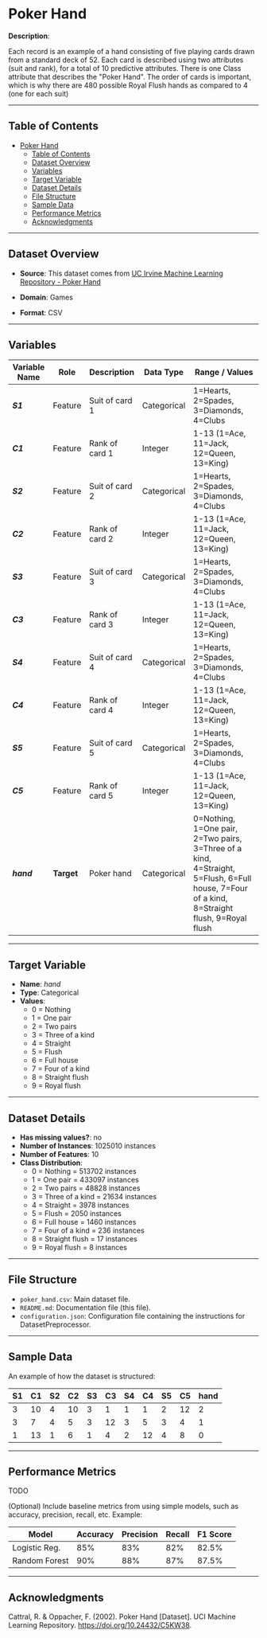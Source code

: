 # Poker Hand

**Description**:  

Each record is an example of a hand consisting of five playing cards drawn from a standard deck of 52. Each card is described using two attributes (suit and rank), for a total of 10 predictive attributes. There is one Class attribute that describes the "Poker Hand". The order of cards is important, which is why there are 480 possible Royal Flush hands as compared to 4 (one for each suit)

---

## Table of Contents
- [Poker Hand](#poker-hand)
  - [Table of Contents](#table-of-contents)
  - [Dataset Overview](#dataset-overview)
  - [Variables](#variables)
  - [Target Variable](#target-variable)
  - [Dataset Details](#dataset-details)
  - [File Structure](#file-structure)
  - [Sample Data](#sample-data)
  - [Performance Metrics](#performance-metrics)
  - [Acknowledgments](#acknowledgments)

---

## Dataset Overview

- **Source**: This dataset comes from [UC Irvine Machine Learning Repository - Poker Hand](https://archive.ics.uci.edu/dataset/158/poker+hand)
  
- **Domain**: Games

- **Format**: CSV  

---

## Variables

| Variable Name | Role | Description | Data Type | Range / Values |
|---|---|---|---|---|
| ***S1*** | Feature | Suit of card 1 | Categorical | 1=Hearts, 2=Spades, 3=Diamonds, 4=Clubs |
| ***C1*** | Feature | Rank of card 1 | Integer | 1-13 (1=Ace, 11=Jack, 12=Queen, 13=King) |
| ***S2*** | Feature | Suit of card 2 | Categorical | 1=Hearts, 2=Spades, 3=Diamonds, 4=Clubs |
| ***C2*** | Feature | Rank of card 2 | Integer | 1-13 (1=Ace, 11=Jack, 12=Queen, 13=King) |
| ***S3*** | Feature | Suit of card 3 | Categorical | 1=Hearts, 2=Spades, 3=Diamonds, 4=Clubs |
| ***C3*** | Feature | Rank of card 3 | Integer | 1-13 (1=Ace, 11=Jack, 12=Queen, 13=King) |
| ***S4*** | Feature | Suit of card 4 | Categorical | 1=Hearts, 2=Spades, 3=Diamonds, 4=Clubs |
| ***C4*** | Feature | Rank of card 4 | Integer | 1-13 (1=Ace, 11=Jack, 12=Queen, 13=King) |
| ***S5*** | Feature | Suit of card 5 | Categorical | 1=Hearts, 2=Spades, 3=Diamonds, 4=Clubs |
| ***C5*** | Feature | Rank of card 5 | Integer | 1-13 (1=Ace, 11=Jack, 12=Queen, 13=King) |
| ***hand*** | **Target** | Poker hand | Categorical | 0=Nothing, 1=One pair, 2=Two pairs, 3=Three of a kind, 4=Straight, 5=Flush, 6=Full house, 7=Four of a kind, 8=Straight flush, 9=Royal flush |

---

## Target Variable

- **Name**: *hand*  
- **Type**: Categorical
- **Values**:
  - 0 = Nothing
  - 1 = One pair
  - 2 = Two pairs
  - 3 = Three of a kind
  - 4 = Straight
  - 5 = Flush
  - 6 = Full house
  - 7 = Four of a kind
  - 8 = Straight flush
  - 9 = Royal flush

---

## Dataset Details

- **Has missing values?**: no
- **Number of Instances**: 1025010 instances 
- **Number of Features**: 10
- **Class Distribution**:
  - 0 = Nothing = 513702 instances
  - 1 = One pair = 433097 instances
  - 2 = Two pairs = 48828 instances
  - 3 = Three of a kind = 21634 instances
  - 4 = Straight = 3978 instances
  - 5 = Flush = 2050 instances
  - 6 = Full house = 1460 instances
  - 7 = Four of a kind = 236 instances
  - 8 = Straight flush = 17 instances
  - 9 = Royal flush = 8 instances
 
---

## File Structure

- `poker_hand.csv`: Main dataset file.  
- `README.md`: Documentation file (this file).  
- `configuration.json`: Configuration file containing the instructions for DatasetPreprocessor.  

---

## Sample Data

An example of how the dataset is structured:

| S1 | C1 | S2 | C2 | S3 | C3 | S4 | C4 | S5 | C5 | hand |
|----|----|----|----|----|----|----|----|----|----|------|
| 3 | 10 | 4 | 10 | 3 | 1 | 1 | 1 | 2 | 12 | 2 |
| 3 | 7 | 4 | 5 | 3 | 12 | 3 | 5 | 3 | 4 | 1 |
| 1 | 13 | 1 | 6 | 1 | 4 | 2 | 12 | 4 | 8 | 0 |

---

## Performance Metrics

TODO

(Optional) Include baseline metrics from using simple models, such as accuracy, precision, recall, etc. Example:

| Model         | Accuracy | Precision | Recall | F1 Score |
|---------------|----------|-----------|--------|----------|
| Logistic Reg. | 85%      | 83%       | 82%    | 82.5%    |
| Random Forest | 90%      | 88%       | 87%    | 87.5%    |

---

## Acknowledgments

Cattral, R. & Oppacher, F. (2002). Poker Hand [Dataset]. UCI Machine Learning Repository. https://doi.org/10.24432/C5KW38.